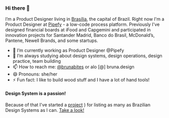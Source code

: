 ### Hi there 👋

<!--
**brunabites/brunabites** is a ✨ _special_ ✨ repository because its `README.md` (this file) appears on your GitHub profile.-->

I’m a Product Designer living in [Brasília](https://en.wikipedia.org/wiki/Bras%C3%ADlia), the capital of Brazil. Right now I'm a Product Designer at [Pipefy](https://pipefy.com) - a low-code process platform. Previously I've designed financial boards at iFood and Capgemini and participated in innovation projects for Santander Madrid, Banco do Brasil, McDonald’s, Pantene, Newell Brands, and some startups.

- 🔭 I’m currently working as Product Designer @Pipefy
- 🌱 I’m always studying about design systems, design operations, design practice, team building
- 📫 How to reach me: [@brunabites](https://twitter.com/brunabites) or alo [@] bruna.design
- 😄 Pronouns: she/her
- ⚡ Fun fact: I like to build wood stuff and I have a lot of hand tools!


#### Design System is a passion!
Because of that I've started a [project](https://github.com/brunabites/brazilian-design-systems#readme)
) for listing as many as Brazilian Design Systems as I can. [Take a look!](https://github.com/brunabites/brazilian-design-systems#readme)
